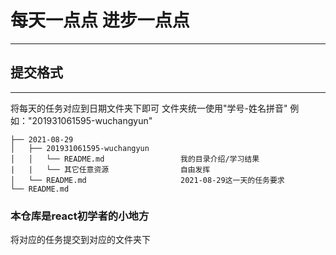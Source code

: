 # 每天一点点 进步一点点

------

## 提交格式

------

将每天的任务对应到日期文件夹下即可 文件夹统一使用"学号-姓名拼音" 例如："201931061595-wuchangyun"

```
├── 2021-08-29
│   ├── 201931061595-wuchangyun
│   │   └── README.md                 我的目录介绍/学习结果
|   |   └── 其它任意资源                自由发挥
│   └── README.md                     2021-08-29这一天的任务要求
└── README.md

```



### 本仓库是react初学者的小地方

将对应的任务提交到对应的文件夹下
